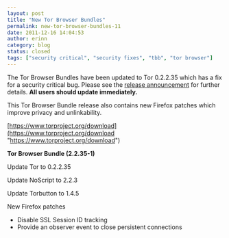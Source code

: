 ```yaml
---
layout: post
title: "New Tor Browser Bundles"
permalink: new-tor-browser-bundles-11
date: 2011-12-16 14:04:53
author: erinn
category: blog
status: closed
tags: ["security critical", "security fixes", "tbb", "tor browser"]
---
```


The Tor Browser Bundles have been updated to Tor 0.2.2.35 which has a fix for a security critical bug. Please see the [release announcement](https://blog.torproject.org/blog/tor-02235-released-security-patches) for further details. **All users should update immediately.**

This Tor Browser Bundle release also contains new Firefox patches which improve privacy and unlinkability.

[https://www.torproject.org/download](https://www.torproject.org/download "https://www.torproject.org/download")

**Tor Browser Bundle (2.2.35-1)**

Update Tor to 0.2.2.35

Update NoScript to 2.2.3

Update Torbutton to 1.4.5

New Firefox patches

-   Disable SSL Session ID tracking
-   Provide an observer event to close persistent connections

